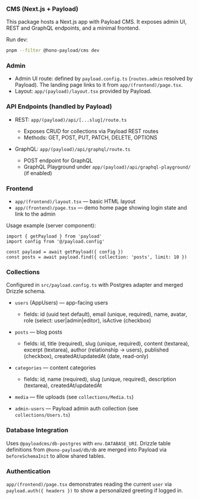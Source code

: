 ### CMS (Next.js + Payload)

This package hosts a Next.js app with Payload CMS. It exposes admin UI, REST and GraphQL endpoints, and a minimal frontend.

Run dev:

```bash
pnpm --filter @hono-payload/cms dev
```

### Admin

- Admin UI route: defined by `payload.config.ts` (`routes.admin` resolved by Payload). The landing page links to it from `app/(frontend)/page.tsx`.
- Layout: `app/(payload)/layout.tsx` provided by Payload.

### API Endpoints (handled by Payload)

- REST: `app/(payload)/api/[...slug]/route.ts`
  - Exposes CRUD for collections via Payload REST routes
  - Methods: GET, POST, PUT, PATCH, DELETE, OPTIONS

- GraphQL: `app/(payload)/api/graphql/route.ts`
  - POST endpoint for GraphQL
  - GraphQL Playground under `app/(payload)/api/graphql-playground/` (if enabled)

### Frontend

- `app/(frontend)/layout.tsx` — basic HTML layout
- `app/(frontend)/page.tsx` — demo home page showing login state and link to the admin

Usage example (server component):

```tsx
import { getPayload } from 'payload'
import config from '@/payload.config'

const payload = await getPayload({ config })
const posts = await payload.find({ collection: 'posts', limit: 10 })
```

### Collections

Configured in `src/payload.config.ts` with Postgres adapter and merged Drizzle schema.

- `users` (AppUsers) — app-facing users
  - fields: id (uuid text default), email (unique, required), name, avatar, role (select: user|admin|editor), isActive (checkbox)

- `posts` — blog posts
  - fields: id, title (required), slug (unique, required), content (textarea), excerpt (textarea), author (relationship → users), published (checkbox), createdAt/updatedAt (date, read-only)

- `categories` — content categories
  - fields: id, name (required), slug (unique, required), description (textarea), createdAt/updatedAt

- `media` — file uploads (see `collections/Media.ts`)

- `admin-users` — Payload admin auth collection (see `collections/Users.ts`)

### Database Integration

Uses `@payloadcms/db-postgres` with `env.DATABASE_URI`. Drizzle table definitions from `@hono-payload/db/db` are merged into Payload via `beforeSchemaInit` to allow shared tables.

### Authentication

`app/(frontend)/page.tsx` demonstrates reading the current `user` via `payload.auth({ headers })` to show a personalized greeting if logged in.

